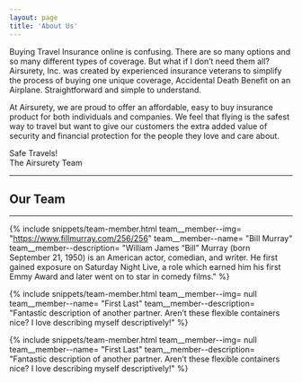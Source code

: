 ```yaml
---
layout: page
title: 'About Us'
---
```


Buying Travel Insurance online is confusing. There are so many options and so many different types of coverage. But what if I don’t need them all? Airsurety, Inc. was created by experienced insurance veterans to simplify the process of buying one unique coverage, Accidental Death Benefit on an Airplane. Straightforward and simple to understand.

At Airsurety, we are proud to offer an affordable, easy to buy insurance product for both individuals and companies. We feel that flying is the safest way to travel but want to give our customers the extra added value of security and financial protection for the people they love and care about.

Safe Travels!  
The Airsurety Team

***

## Our Team

***

{% include snippets/team-member.html
team__member--img= "https://www.fillmurray.com/256/256"
team__member--name= "Bill Murray"
team__member--description= "William James “Bill” Murray (born September 21, 1950) is an American actor, comedian, and writer. He first gained exposure on Saturday Night Live, a role which earned him his first Emmy Award and later went on to star in comedy films."
%}

{% include snippets/team-member.html
team__member--img= null
team__member--name= "First Last"
team__member--description= "Fantastic description of another partner. Aren’t these flexible containers nice? I love describing myself descriptively!"
%}

{% include snippets/team-member.html
team__member--img= null
team__member--name= "First Last"
team__member--description= "Fantastic description of another partner. Aren’t these flexible containers nice? I love describing myself descriptively!"
%}